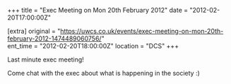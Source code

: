 +++
title = "Exec Meeting on Mon 20th February 2012"
date = "2012-02-20T17:00:00Z"

[extra]
original = "https://uwcs.co.uk/events/exec-meeting-on-mon-20th-february-2012-1474489060756/"    
ent_time = "2012-02-20T18:00:00Z"
location = "DCS"
+++

Last minute exec meeting\!

Come chat with the exec about what is happening in the society :)

